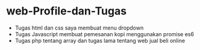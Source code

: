 # web-Profile-dan-Tugas
- Tugas html dan css saya membuat menu dropdown
- Tugas Javascript membuat pemesanan kopi menggunakan promise es6
- Tugas php tentang array dan tugas lama tentang web jual beli online
